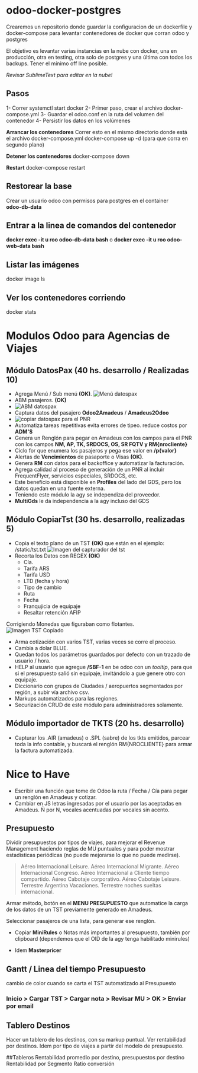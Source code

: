 # odoo-docker-postgres

Crearemos un repositorio donde guardar la configuracion de un dockerfile y docker-compose para levantar contenedores de docker que corran odoo y postgres

El objetivo es levantar varias instancias en la nube con docker, una en producción, otra en testing, otra solo de postgres y una última con todos los backups.  Tener el mínimo off line posible.

*Revisar SublimeText para editar en la nube!*


## Pasos
1- Correr systemctl start docker
2- Primer paso, crear el archivo docker-compose.yml
3- Guardar el odoo.conf en la ruta del volumen del contenedor
4- Persistir los datos en los volúmenes

**Arrancar los contenedores**
Correr esto en el mismo directorio donde está el archivo docker-compose.yml
docker-compose up -d (para que corra en segundo plano)

**Detener los contenedores**
docker-compose down 

**Restart**
docker-compose restart

## Restorear la base

Crear un usuario odoo con permisos para postgres en el container  
**odoo-db-data**

## Entrar a la linea de comandos del contenedor

**docker exec -it u roo odoo-db-data bash** 
o 
**docker exec -it u roo odoo-web-data bash** 

## Listar las imágenes
docker image ls

## Ver los contenedores corriendo
docker stats

# Modulos Odoo para Agencias de Viajes 

## Módulo DatosPax (40 hs. desarrollo / Realizadas 10)
- Agrega Menú / Sub menú **(OK)**.
![Menú datospax](https://github.com/MarcoCenturion/odoo-docker-postgres/static/datospax1.jpg)
- ABM pasajeros. **(OK)**
- ![ABM datospax](https://github.com/MarcoCenturion/odoo-docker-postgres/static/datospax2.jpg)
- Captura datos del pasajero **Odoo2Amadeus** / **Amadeus2Odoo** 
- ![copiar datospax para el PNR](https://github.com/MarcoCenturion/odoo-docker-postgres/static/datospax3.jpg)
- Automatiza tareas repetitivas evita errores de tipeo.  reduce costos por **ADM'S**
- Genera un Renglón para pegar en Amadeus con los campos para el PNR con los campos **NM, AP, TK, SRDOCS, OS, SR FQTV y RM{nrocliente}**
- Ciclo for que enumera los pasajeros y pega ese valor en **/p{valor}**
- Alertas de **Vencimientos** de pasaporte o Visas **(OK)**.
- Genera **RM** con datos para el backoffice y automatizar la facturación.
- Agrega calidad al proceso de generación de un PNR al incluir FrequentFlyer, servicios especiales, SRDOCS, etc.
- Este beneficio está disponible en **Profiles** del lado del GDS, pero los datos quedan en una fuente externa.  
- Teniendo este módulo la agy se independiza del proveedor.
- **MultiGds** le da independencia a la agy incluso del GDS

## Módulo CopiarTst (30 hs. desarrollo, realizadas 5)
- Copia el texto plano de un TST **(OK)** que están en el ejemplo: /static/tst.txt
![Imagen del capturador del tst](https://github.com/MarcoCenturion/odoo-docker-postgres/static/tst2.jpg)
- Recorta los Datos con REGEX **(OK)**
    + Cía. 
    + Tarifa ARS
    + Tarifa USD
    + LTD (fecha y hora)
    + Tipo de cambio
    + Ruta 
    + Fecha
    + Franqujicia de equipaje
    + Resaltar retención AFIP

Corrigiendo Monedas que figuraban como flotantes.
![Imagen TST Copiado](https://github.com/MarcoCenturion/odoo-docker-postgres/static/tst1.jpg)
- Arma cotización con varios TST, varias veces se corre el proceso.
- Cambia a dolar BLUE.
- Quedan todos los parámetros guardados por defecto con un trazado de usuario / hora.
- HELP al usuario que agregue **/SBF-1** en be odoo con un *tooltip*, para que si el presupuesto salió sin equipaje, invitándolo a gue genere otro con equipaje.
- Diccionario con grupos de Ciudades / aeropuertos segmentados por región, a subir vía archivo csv.
- Markups automatizados para las regiones.
- Securización CRUD de este módulo para administradores solamente.

## Módulo importador de TKTS (20 hs. desarrollo)
- Capturar los .AIR (amadeus) o .SPL (sabre) de los tkts emitidos, parcear toda la info contable, y buscará el renglón RM{NROCLIENTE} para armar la factura automatizada. 

# Nice to Have
- Escribir una función que tome de Odoo la ruta / Fecha / Cía para pegar un renglón en Amadeus y cotizar.
- Cambiar en JS letras ingresadas por el usuario por las aceptadas en Amadeus. Ñ por N, vocales acentuadas por vocales sin acento.

## Presupuesto
Dividir presupuestos por tipos de viajes, para mejorar el Revenue Management haciendo reglas de MU puntuales y para poder mostrar estadísticas periódicas (no puede mejorarse lo que no puede medirse).

> Aéreo Internacional Leisure.
> Aéreo Internacional Migrante.
> Aéreo Internacional Congreso.
> Aéreo Internacional a Cliente tiempo compartido.
> Aéreo Cabotaje corporativo.
> Aéreo Cabotaje Leisure.
> Terrestre Argentina Vacaciones.
> Terrestre noches sueltas internacional.
 

Armar método, botón en el **MENU PRESUPUESTO** que automatice la carga de los datos de un TST previamente generado en Amadeus.  

Seleccionar pasajeros de una lista, para generar ese renglón.

- Copiar **MiniRules** o Notas más importantes al presupuesto, también por clipboard (dependemos que el OID de la agy tenga habilitado minirules)

- Idem **Masterpricer**

## Gantt / Linea del tiempo Presupuesto
cambio de color cuando se carta el TST automatizado al Presupuesto

### Inicio > Cargar TST > Cargar nota > Revisar MU > OK > Enviar por email


## Tablero Destinos
Hacer un tablero de los destinos, con su markup puntual.
Ver rentabilidad por destinos.
Idem por tipo de viajes a partir del modelo de presupuesto.

##Tableros
Rentabilidad promedio por destino, presupuestos por destino
Rentabilidad por Segmento
Ratio conversión




